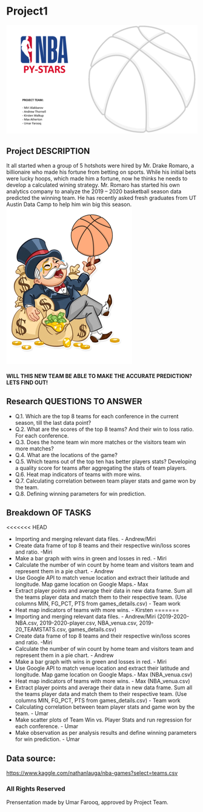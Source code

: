 # Project1

![icon](Images/1.PNG)

## Project DESCRIPTION

It all started when a group of 5 hotshots were hired by Mr. Drake Romaro, a billionaire who made his fortune from betting on sports. While his initial bets were lucky hoops, which made him a fortune, now he thinks he needs to develop a calculated wining strategy.
Mr. Romaro has started his own analytics company to analyze the 2019 – 2020 basketball season data predicted the winning team. He has recently asked fresh graduates from UT Austin Data Camp to help him win big this season.
![icon](Images/2.PNG)

#### WILL THIS NEW TEAM BE ABLE TO MAKE THE ACCURATE PREDICTION? LETS FIND OUT!

## Research QUESTIONS TO ANSWER

* Q.1. Which are the top 8 teams for each conference in the current season, till the last data point?
* Q.2. What are the scores of the top 8 teams? And their win to loss ratio. For each conference.
* Q.3. Does the home team win more matches or the visitors team win more matches?
* Q.4. What are the locations of the game?
* Q.5. Which teams out of the top ten has better players stats? Developing a quality score for teams after aggregating the stats of team players.
* Q.6. Heat map indicators of teams with more wins. 
* Q.7. Calculating correlation between team player stats and game won by the team.
* Q.8. Defining winning parameters for win prediction.

## Breakdown OF TASKS

<<<<<<< HEAD
* Importing and merging relevant data files. - Andrew/Miri
* Create data frame of top 8 teams and their respective win/loss scores and ratio. -Miri
* Make a bar graph with wins in green and losses in red. - Miri
* Calculate the number of win count by home team and visitors team and represent them in a pie chart. - Andrew 
* Use Google API to match venue location and extract their latitude and longitude. Map game location on Google Maps.- Max
* Extract player points and average their data in new data frame. Sum all the teams player data and match them to their respective team. (Use columns MIN, FG_PCT, PTS from games_details.csv) - Team work 
* Heat map indicators of teams with more wins. - Kirsten
=======
* Importing and merging relevant data files. - Andrew/Miri (2019-2020-NBA.csv, 2019-2020-player.csv, NBA_venua.csv, 2019-20_TEAMSTATS.csv, games_details.csv)
* Create data frame of top 8 teams and their respective win/loss scores and ratio. -Miri
* Calculate the number of win count by home team and visitors team and represent them in a pie chart. - Andrew 
* Make a bar graph with wins in green and losses in red. - Miri
* Use Google API to match venue location and extract their latitude and longitude. Map game location on Google Maps.- Max (NBA_venua.csv)
* Heat map indicators of teams with more wins. - Max (NBA_venua.csv)
* Extract player points and average their data in new data frame. Sum all the teams player data and match them to their respective team. (Use columns MIN, FG_PCT, PTS from games_details.csv) - Team work 
* Calculating correlation between team player stats and game won by the team. - Umar
* Make scatter plots of Team Win vs. Player Stats and run regression for each conference. - Umar 
* Make observation as per analysis results and define winning parameters for win prediction. - Umar



## Data source:
https://www.kaggle.com/nathanlauga/nba-games?select=teams.csv

### All Rights Reserved
Prensentation made by Umar Farooq, approved by Project Team.





